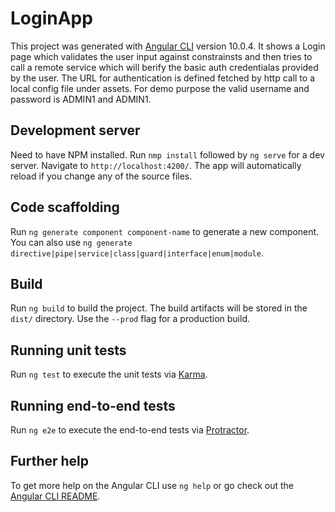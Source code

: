 # LoginApp

This project was generated with [Angular CLI](https://github.com/angular/angular-cli) version 10.0.4.
It shows a Login page which validates the user input against constrainsts and then tries to call a remote service which will berify the basic auth credentialas provided by the user. The URL for authentication is defined fetched by http call to a local config file under assets. For demo purpose the valid username and password is ADMIN1 and ADMIN1.

## Development server

Need to have NPM installed.
Run `nmp install` followed by `ng serve` for a dev server. Navigate to `http://localhost:4200/`. The app will automatically reload if you change any of the source files.

## Code scaffolding

Run `ng generate component component-name` to generate a new component. You can also use `ng generate directive|pipe|service|class|guard|interface|enum|module`.

## Build

Run `ng build` to build the project. The build artifacts will be stored in the `dist/` directory. Use the `--prod` flag for a production build.

## Running unit tests

Run `ng test` to execute the unit tests via [Karma](https://karma-runner.github.io).

## Running end-to-end tests

Run `ng e2e` to execute the end-to-end tests via [Protractor](http://www.protractortest.org/).

## Further help

To get more help on the Angular CLI use `ng help` or go check out the [Angular CLI README](https://github.com/angular/angular-cli/blob/master/README.md).
